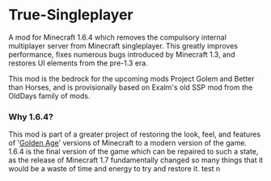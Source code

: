 # True-Singleplayer
A mod for Minecraft 1.6.4 which removes the compulsory internal multiplayer server from Minecraft singleplayer. This greatly improves performance, fixes numerous bugs introduced by Minecraft 1.3, and restores UI elements from the pre-1.3 era.

This mod is the bedrock for the upcoming mods Project Golem and Better than Horses, and is provisionally based on Exalm's old SSP mod from the OldDays family of mods.

### Why 1.6.4?
This mod is part of a greater project of restoring the look, feel, and features of '[Golden Age](https://www.reddit.com/r/GoldenAgeMinecraft/)' versions of Minecraft to a modern version of the game. 1.6.4 is the final version of the game which can be repaired to such a state, as the release of Minecraft 1.7 fundamentally changed so many things that it would be a waste of time and energy to try and restore it.
test
n
